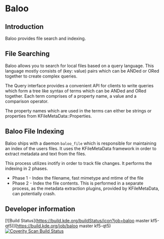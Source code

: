 # Baloo

## Introduction

Baloo provides file search and indexing.

## File Searching

Baloo allows you to search for local files based on a query language. This language
mostly consists of (key: value) pairs which can be ANDed or ORed together to create
complex queries.

The Query interface provides a convenient API for clients to write queries which
form a tree like syntax of terms which can be ANDed and ORed together. Each term
comprises of a property name, a value and a comparison operator.

The property names which are used in the terms can either be strings or properties
from KFileMetaData::Properties.

## Baloo File Indexing

Baloo ships with a daemon `baloo_file` which is responsible for maintaining an
index of the users files. It uses the KFileMetaData framework in order to extract
metadata and text from the files.

This process utilizes inotify in order to track file changes. It performs the indexing in 2 phases.

- Phase 1 - Index the filename, fast mimetype and mtime of the file
- Phase 2 - Index the file contents. This is performed in a separate process,
as the metadata extraction plugins, provided by KFileMetaData, can potentially
crash.

## Developer information

[![Build Status](https://build.kde.org/buildStatus/icon?job=baloo master kf5-qt5)](https://build.kde.org/job/baloo master kf5-qt5)
[![Coverity Scan Build Status](https://scan.coverity.com/projects/3259/badge.svg)](https://scan.coverity.com/projects/3259)

